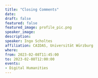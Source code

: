 ```yaml
---
title: "Closing Comments"
date:
draft: false
featured: false
featured_image: profile_pic.png
speaker_image:
description:
speaker: Ingo Scholtes
affiliation: CAIDAS, Universität Würzburg
where:
from: 2023-02-08T11:45:00
to: 2023-02-08T12:00:00
events:
- Digital Humanities
---
```

